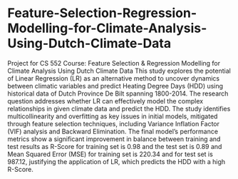 # Feature-Selection-Regression-Modelling-for-Climate-Analysis-Using-Dutch-Climate-Data
Project for CS 552 Course: Feature Selection &amp; Regression Modelling for Climate Analysis Using Dutch Climate Data
This study explores the potential of Linear Regression (LR) as an alternative method to uncover dynamics between climatic variables and predict Heating Degree Days (HDD) using historical data of Dutch Province De Bilt spanning 1800-2014. The research question addresses whether LR can effectively model the complex relationships in given climate data and predict the HDD. The study identifies multicollinearity and overfitting as key issues in initial models, mitigated through feature selection techniques, including Variance Inflation Factor (VIF) analysis and Backward Elimination. The final model’s performance metrics show a significant improvement in balance between training and test results as R-Score for training set is 0.98 and the test set is 0.89 and Mean Squared Error (MSE) for training set is 220.34 and for test set is 987.12, justifying the application of LR, which predicts the HDD with a high R-Score. 
